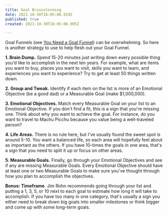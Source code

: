 ```yaml
---
title: Goal Brainstorming
date: 2021-10-30T16:05:08.919Z
published: true
created: 2021-10-30T16:05:08.905Z

---
```

Goal Funnels (see [You Need a Goal Funnel](/essays/you-need-a-goal-funnel/)) can be overwhelming. So here is another strategy to use to help flesh out your Goal Funnel.

**1. Brain Dump.** Spend 15-20 minutes just writing down every possible thing you'd like to accomplish in the next ten years. For example, what are items you want to buy, places you want to visit, skills you want to learn, and experiences you want to experience? Try to get at least 50 things written down.

**2. Group and Tweak.** Identify if each item on the list is more of an Emotional Objective (be a good dad) or a Measurable Goal (make $1,000,000).

**3. Emotional Objectives.** Match every Measurable Goal on your list to an Emotional Objective. If you don't find a fit, this is a sign that you're missing one. Think about why you want to achieve the goal. For instance, do you want to travel to Machu Picchu because you value being a well-traveled person?

**4. Life Areas.** There is no rule here, but I've usually found the sweet spot is around 5-10. You want a balanced life, so each area will hopefully feel about as important as the others. If you have 10-times the goals in one area, that's a sign that you need to split it up or focus on other areas.

**5. Measurable Goals.** Finally, go through your Emotional Objectives and see if any are missing Measurable Goals. Every Emotional Objective should have at least one or two Measurable Goals to make sure you've thought through how you plan to accomplish the objectives.

**Bonus: Timeframe**. Jim Rohn recommends going through your list and putting a 1, 3, 5, or 10 next to each goal to estimate how long it will take to accomplish. If you have too many in one category, that's usually a sign you either need to break down big goals into smaller milestones or think bigger and come up with some long-term goals.
